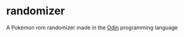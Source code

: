 # randomizer
A Pokémon rom randomizer made in the [Odin](https://github.com/gingerBill/Odin) programming language

